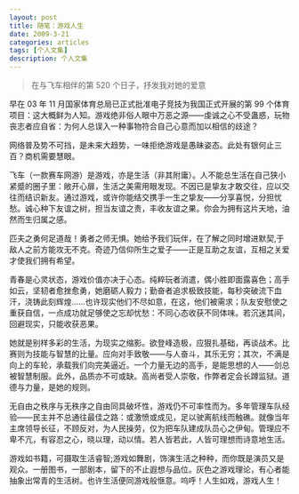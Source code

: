 ```yaml
---
layout: post
title: 随笔：游戏人生 
date: 2009-3-21
categories: articles
tags: [个人文集]
description: 个人文集
---
```


> 在与飞车相伴的第 520 个日子，抒发我对她的爱意 

早在 03 年 11 月国家体育总局已正式批准电子竞技为我国正式开展的第 99 个体育项目：这大概鲜为人知。游戏绝非俗人眼中万恶之源——虔诚之心不受蛊惑，玩物丧志者应自省：为何人总误入一种事物符合自己心意而加以相信的歧途？ 

网络普及势不可挡，是未来大趋势，一味拒绝游戏是愚昧姿态。此处有银何止三百？商机需要慧眼。 

飞车（一款赛车网游）是游戏，亦是生活（非其附庸）。人不能总生活在自己狭小紧蹙的圈子里：敞开心扉，生活之美需用眼发现。不因已是挚友才敢交往，应以交往而结识新友。通过游戏，或许你能结交携手一生之挚友——分享喜悦，分担忧愁。诚心种下友谊之树，担当友谊之责，丰收友谊之果。你会为拥有这片天地，油然而生归属之感。 

匹夫之勇何足道哉！勇者之师无惧。她给予我们玩伴，在了解之同时增进默契,于敌人之前方能攻无不克。奇迹乃信仰所生之爱子——正是互助之友谊，互相之关爱才使我们拥有希望。 

青春是心灵状态，游戏价值亦决于心态。纯粹玩者消遣，偶小胜即面露喜色；高手如云，坚韧者愈挫愈勇，她磨砺人毅力；勤奋者追求极致技能，每秒突破流下血汗，浇铸此刻辉煌……也许现实他们不尽如意，在这，他们被需求；队友安慰使之重获自信，一点成功就足够使之忘却忧愁：不同心态收获不同体味。若沉迷其间，回避现实，只能收获恶果。 

 她就是别样多彩的生活，为现实之缩影。欲登峰造极，应狠扎基础，再谈战术。比赛则为技能与智慧的比量。应向对手致敬——与人奋斗，其乐无穷；其次，不满是向上的车轮，承载我们向完美逼近。一个力量无边的高手，是能思想的人——剑总被智慧制服。此外，品质亦不可或缺。高尚者受人崇敬，作弊者定会长蹲监狱。道德与力量，是她的规则。 

无自由之秩序与无秩序之自由同具破坏性，游戏仍不可率性而为。多年管理车队经验——民主并不总通往最佳之路：或激愤或成见，足以驶离航线而触礁。就像当年主席领导长征，不顾反对，为人民操劳，仅为把车队建成队员心之伊甸。管理应不卑不亢，有容忍之心，晓以理，动以情。若人皆若此，人皆可理想而诗意地生活。 

 游戏如书籍，可摄取生活睿智;游戏如舞剧，饰演生活之种种，而你既是演员又是观众。一册图书，一部剧本，留下的不止遐想与品位。灰色之游戏理论，有心者能抽象出常青的生活树。也许生活便同游戏般惬意。呜呼！人生如戏，游戏人生！ 
